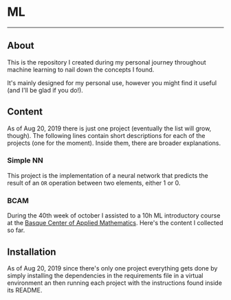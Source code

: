 # ML
***
## About
This is the repository I created during my personal journey throughout machine learning to nail down the concepts I found.

It's mainly designed for my personal use, however you might find it useful (and I'll be glad if you do!).

## Content
As of Aug 20, 2019 there is just one project (eventually the list will grow, though).
The following lines contain short descriptions for each of the projects (one for the moment). Inside them, there are broader explanations.

### Simple NN
This project is the implementation of a neural network that predicts the result of an `OR` operation between two elements, either 1 or 0.

### BCAM
During the 40th week of october I assisted to a 10h ML introductory course at the [Basque Center of Applied Mathematics](http://www.bcamath.org/en). Here's the content I collected so far.

## Installation
As of Aug 20, 2019 since there's only one project everything gets done by simply installing the dependencies in the requirements file in a virtual environment an then running each project with the instructions found inside its README.
